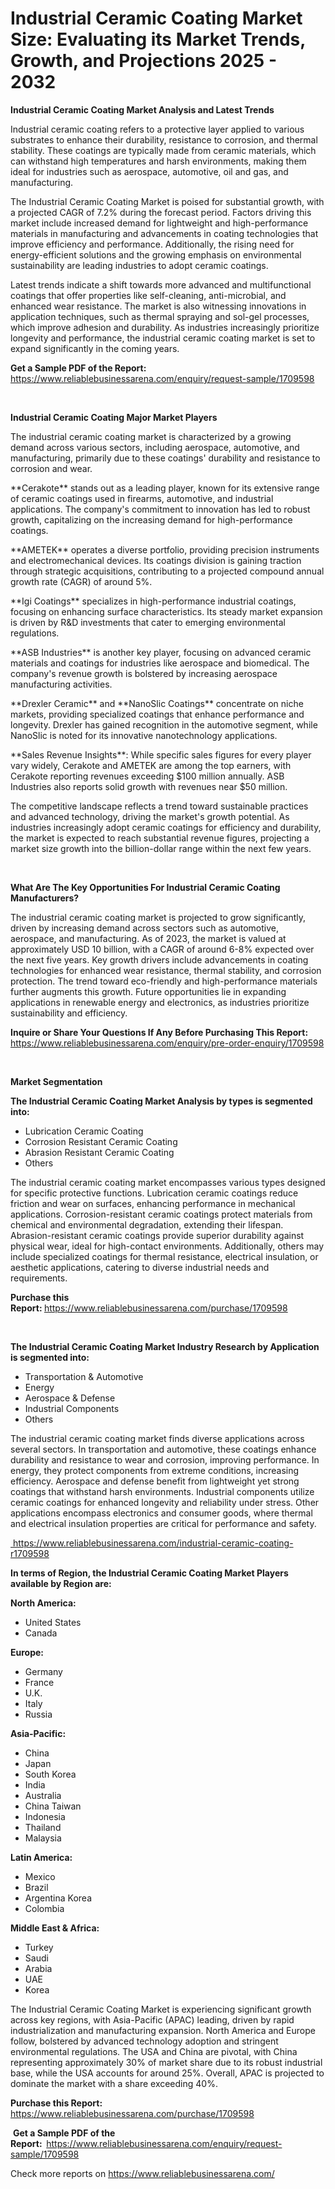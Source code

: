 <p><h1>Industrial Ceramic Coating Market Size: Evaluating its Market Trends, Growth, and Projections 2025 - 2032</h1></p><p><strong>Industrial Ceramic Coating Market Analysis and Latest Trends</strong></p>
<p><p>Industrial ceramic coating refers to a protective layer applied to various substrates to enhance their durability, resistance to corrosion, and thermal stability. These coatings are typically made from ceramic materials, which can withstand high temperatures and harsh environments, making them ideal for industries such as aerospace, automotive, oil and gas, and manufacturing.</p><p>The Industrial Ceramic Coating Market is poised for substantial growth, with a projected CAGR of 7.2% during the forecast period. Factors driving this market include increased demand for lightweight and high-performance materials in manufacturing and advancements in coating technologies that improve efficiency and performance. Additionally, the rising need for energy-efficient solutions and the growing emphasis on environmental sustainability are leading industries to adopt ceramic coatings.</p><p>Latest trends indicate a shift towards more advanced and multifunctional coatings that offer properties like self-cleaning, anti-microbial, and enhanced wear resistance. The market is also witnessing innovations in application techniques, such as thermal spraying and sol-gel processes, which improve adhesion and durability. As industries increasingly prioritize longevity and performance, the industrial ceramic coating market is set to expand significantly in the coming years.</p></p>
<p><strong>Get a Sample PDF of the Report:&nbsp;</strong> <a href="https://www.reliablebusinessarena.com/enquiry/request-sample/1709598?utm_campaign=1990&utm_medium=2&utm_source=Github&utm_content=ia&utm_term=10012025&utm_id=industrial-ceramic-coating">https://www.reliablebusinessarena.com/enquiry/request-sample/1709598</a></p>
<p>&nbsp;</p>
<p><strong>Industrial Ceramic Coating Major Market Players</strong></p>
<p><p>The industrial ceramic coating market is characterized by a growing demand across various sectors, including aerospace, automotive, and manufacturing, primarily due to these coatings' durability and resistance to corrosion and wear.</p><p>**Cerakote** stands out as a leading player, known for its extensive range of ceramic coatings used in firearms, automotive, and industrial applications. The company's commitment to innovation has led to robust growth, capitalizing on the increasing demand for high-performance coatings.</p><p>**AMETEK** operates a diverse portfolio, providing precision instruments and electromechanical devices. Its coatings division is gaining traction through strategic acquisitions, contributing to a projected compound annual growth rate (CAGR) of around 5%.</p><p>**Igi Coatings** specializes in high-performance industrial coatings, focusing on enhancing surface characteristics. Its steady market expansion is driven by R&D investments that cater to emerging environmental regulations.</p><p>**ASB Industries** is another key player, focusing on advanced ceramic materials and coatings for industries like aerospace and biomedical. The company's revenue growth is bolstered by increasing aerospace manufacturing activities.</p><p>**Drexler Ceramic** and **NanoSlic Coatings** concentrate on niche markets, providing specialized coatings that enhance performance and longevity. Drexler has gained recognition in the automotive segment, while NanoSlic is noted for its innovative nanotechnology applications.</p><p>**Sales Revenue Insights**: While specific sales figures for every player vary widely, Cerakote and AMETEK are among the top earners, with Cerakote reporting revenues exceeding $100 million annually. ASB Industries also reports solid growth with revenues near $50 million.</p><p>The competitive landscape reflects a trend toward sustainable practices and advanced technology, driving the market's growth potential. As industries increasingly adopt ceramic coatings for efficiency and durability, the market is expected to reach substantial revenue figures, projecting a market size growth into the billion-dollar range within the next few years.</p></p>
<p>&nbsp;</p>
<p><strong>What Are The Key Opportunities For Industrial Ceramic Coating Manufacturers?</strong></p>
<p><p>The industrial ceramic coating market is projected to grow significantly, driven by increasing demand across sectors such as automotive, aerospace, and manufacturing. As of 2023, the market is valued at approximately USD 10 billion, with a CAGR of around 6-8% expected over the next five years. Key growth drivers include advancements in coating technologies for enhanced wear resistance, thermal stability, and corrosion protection. The trend toward eco-friendly and high-performance materials further augments this growth. Future opportunities lie in expanding applications in renewable energy and electronics, as industries prioritize sustainability and efficiency.</p></p>
<p><strong>Inquire or Share Your Questions If Any Before Purchasing This Report:</strong> <a href="https://www.reliablebusinessarena.com/enquiry/pre-order-enquiry/1709598?utm_campaign=1990&utm_medium=2&utm_source=Github&utm_content=ia&utm_term=10012025&utm_id=industrial-ceramic-coating">https://www.reliablebusinessarena.com/enquiry/pre-order-enquiry/1709598</a></p>
<p>&nbsp;</p>
<p><strong>Market Segmentation</strong></p>
<p><strong>The Industrial Ceramic Coating Market Analysis by types is segmented into:</strong></p>
<p><ul><li>Lubrication Ceramic Coating</li><li>Corrosion Resistant Ceramic Coating</li><li>Abrasion Resistant Ceramic Coating</li><li>Others</li></ul></p>
<p><p>The industrial ceramic coating market encompasses various types designed for specific protective functions. Lubrication ceramic coatings reduce friction and wear on surfaces, enhancing performance in mechanical applications. Corrosion-resistant ceramic coatings protect materials from chemical and environmental degradation, extending their lifespan. Abrasion-resistant ceramic coatings provide superior durability against physical wear, ideal for high-contact environments. Additionally, others may include specialized coatings for thermal resistance, electrical insulation, or aesthetic applications, catering to diverse industrial needs and requirements.</p></p>
<p><strong>Purchase this Report:&nbsp;</strong><a href="https://www.reliablebusinessarena.com/purchase/1709598?utm_campaign=1990&utm_medium=2&utm_source=Github&utm_content=ia&utm_term=10012025&utm_id=industrial-ceramic-coating">https://www.reliablebusinessarena.com/purchase/1709598</a></p>
<p>&nbsp;</p>
<p><strong>The Industrial Ceramic Coating Market Industry Research by Application is segmented into:</strong></p>
<p><ul><li>Transportation & Automotive</li><li>Energy</li><li>Aerospace & Defense</li><li>Industrial Components</li><li>Others</li></ul></p>
<p><p>The industrial ceramic coating market finds diverse applications across several sectors. In transportation and automotive, these coatings enhance durability and resistance to wear and corrosion, improving performance. In energy, they protect components from extreme conditions, increasing efficiency. Aerospace and defense benefit from lightweight yet strong coatings that withstand harsh environments. Industrial components utilize ceramic coatings for enhanced longevity and reliability under stress. Other applications encompass electronics and consumer goods, where thermal and electrical insulation properties are critical for performance and safety.</p></p>
<p><a href="https://www.reliablebusinessarena.com/industrial-ceramic-coating-r1709598?utm_campaign=1990&utm_medium=2&utm_source=Github&utm_content=ia&utm_term=10012025&utm_id=industrial-ceramic-coating">&nbsp;https://www.reliablebusinessarena.com/industrial-ceramic-coating-r1709598</a></p>
<p><strong>In terms of Region, the Industrial Ceramic Coating Market Players available by Region are:</strong></p>
<p>
    <p> <strong> North America: </strong>
        <ul>
            <li>United States</li>
            <li>Canada</li>
        </ul>
        </p> 
    <p> <strong> Europe: </strong>
        <ul>
            <li>Germany</li>
            <li>France</li>
            <li>U.K.</li>
            <li>Italy</li>
            <li>Russia</li>
        </ul>
        </p> 
    <p> <strong> Asia-Pacific: </strong>
        <ul>
            <li>China</li>
            <li>Japan</li>
            <li>South Korea</li>
            <li>India</li>
            <li>Australia</li>
            <li>China Taiwan</li>
            <li>Indonesia</li>
            <li>Thailand</li>
            <li>Malaysia</li>
        </ul>
        </p> 
    <p> <strong> Latin America: </strong>
        <ul>
            <li>Mexico</li>
            <li>Brazil</li>
            <li>Argentina Korea</li>
            <li>Colombia</li>
        </ul>
        </p> 
    <p> <strong> Middle East & Africa: </strong>
        <ul>
            <li>Turkey</li>
            <li>Saudi</li>
            <li>Arabia</li>
            <li>UAE</li>
            <li>Korea</li>
        </ul>
    </p>
    </p>
<p><p>The Industrial Ceramic Coating Market is experiencing significant growth across key regions, with Asia-Pacific (APAC) leading, driven by rapid industrialization and manufacturing expansion. North America and Europe follow, bolstered by advanced technology adoption and stringent environmental regulations. The USA and China are pivotal, with China representing approximately 30% of market share due to its robust industrial base, while the USA accounts for around 25%. Overall, APAC is projected to dominate the market with a share exceeding 40%.</p></p>
<p><strong>Purchase this Report: </strong><a href="https://www.reliablebusinessarena.com/purchase/1709598?utm_campaign=1990&utm_medium=2&utm_source=Github&utm_content=ia&utm_term=10012025&utm_id=industrial-ceramic-coating">https://www.reliablebusinessarena.com/purchase/1709598</a></p>
<p>&nbsp;<strong>Get a Sample PDF of the Report:&nbsp;&nbsp;</strong><a href="https://www.reliablebusinessarena.com/enquiry/request-sample/1709598?utm_campaign=1990&utm_medium=2&utm_source=Github&utm_content=ia&utm_term=10012025&utm_id=industrial-ceramic-coating">https://www.reliablebusinessarena.com/enquiry/request-sample/1709598</a></p>
<p><strong></strong></p>
<p>Check more reports on <a href="https://www.reliablebusinessarena.com/?utm_campaign=1990&utm_medium=2&utm_source=Github&utm_content=ia&utm_term=10012025&utm_id=industrial-ceramic-coating">https://www.reliablebusinessarena.com/</a></p>